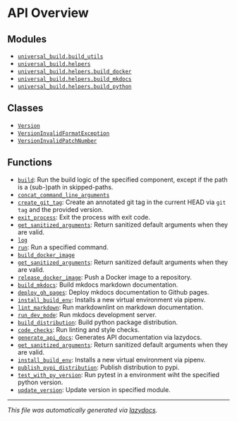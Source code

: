 
# API Overview

## Modules

- [`universal_build.build_utils`](./universal_build.build_utils.md#module-universal_buildbuild_utils)
- [`universal_build.helpers`](./universal_build.helpers.md#module-universal_buildhelpers)
- [`universal_build.helpers.build_docker`](./universal_build.helpers.build_docker.md#module-universal_buildhelpersbuild_docker)
- [`universal_build.helpers.build_mkdocs`](./universal_build.helpers.build_mkdocs.md#module-universal_buildhelpersbuild_mkdocs)
- [`universal_build.helpers.build_python`](./universal_build.helpers.build_python.md#module-universal_buildhelpersbuild_python)

## Classes

- [`Version`](./universal_build.build_utils.md#class-version)
- [`VersionInvalidFormatException`](./universal_build.build_utils.md#class-versioninvalidformatexception)
- [`VersionInvalidPatchNumber`](./universal_build.build_utils.md#class-versioninvalidpatchnumber)

## Functions

- [`build`](./universal_build.build_utils.md#function-build): Run the build logic of the specified component, except if the path is a (sub-)path in skipped-paths.
- [`concat_command_line_arguments`](./universal_build.build_utils.md#function-concat_command_line_arguments)
- [`create_git_tag`](./universal_build.build_utils.md#function-create_git_tag): Create an annotated git tag in the current HEAD via `git tag` and the provided version.
- [`exit_process`](./universal_build.build_utils.md#function-exit_process): Exit the process with exit code.
- [`get_sanitized_arguments`](./universal_build.build_utils.md#function-get_sanitized_arguments): Return sanitized default arguments when they are valid.
- [`log`](./universal_build.build_utils.md#function-log)
- [`run`](./universal_build.build_utils.md#function-run): Run a specified command.
- [`build_docker_image`](./universal_build.helpers.build_docker.md#function-build_docker_image)
- [`get_sanitized_arguments`](./universal_build.helpers.build_docker.md#function-get_sanitized_arguments): Return sanitized default arguments when they are valid.
- [`release_docker_image`](./universal_build.helpers.build_docker.md#function-release_docker_image): Push a Docker image to a repository.
- [`build_mkdocs`](./universal_build.helpers.build_mkdocs.md#function-build_mkdocs): Build mkdocs markdown documentation.
- [`deploy_gh_pages`](./universal_build.helpers.build_mkdocs.md#function-deploy_gh_pages): Deploy mkdocs documentation to Github pages.
- [`install_build_env`](./universal_build.helpers.build_mkdocs.md#function-install_build_env): Installs a new virtual environment via pipenv.
- [`lint_markdown`](./universal_build.helpers.build_mkdocs.md#function-lint_markdown): Run markdownlint on markdown documentation.
- [`run_dev_mode`](./universal_build.helpers.build_mkdocs.md#function-run_dev_mode): Run mkdocs development server.
- [`build_distribution`](./universal_build.helpers.build_python.md#function-build_distribution): Build python package distribution.
- [`code_checks`](./universal_build.helpers.build_python.md#function-code_checks): Run linting and style checks.
- [`generate_api_docs`](./universal_build.helpers.build_python.md#function-generate_api_docs): Generates API documentation via lazydocs.
- [`get_sanitized_arguments`](./universal_build.helpers.build_python.md#function-get_sanitized_arguments): Return sanitized default arguments when they are valid.
- [`install_build_env`](./universal_build.helpers.build_python.md#function-install_build_env): Installs a new virtual environment via pipenv.
- [`publish_pypi_distribution`](./universal_build.helpers.build_python.md#function-publish_pypi_distribution): Publish distribution to pypi.
- [`test_with_py_version`](./universal_build.helpers.build_python.md#function-test_with_py_version): Run pytest in a environment wiht the specified python version.
- [`update_version`](./universal_build.helpers.build_python.md#function-update_version): Update version in specified module.


---

_This file was automatically generated via [lazydocs](https://github.com/ml-tooling/lazydocs)._
